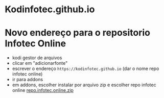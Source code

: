 # Kodinfotec.github.io

# Novo endereço para o repositorio Infotec Online

<p align="left">
  <ul>
    <li>kodi gestor de arquivos</li>
    <li>clicar em "adicionarfonte"</li>
    <li>escrever o endereço <code>https://kodinfotec.github.io</code> (dar o nome repo infotec online)</li>
    <li>ir para addons</li>
    <li> em addons, escolher instalar por arquivo zip e escolher repo infotec online <a href="repo.infotec.online.zip">repo.infotec.online.zip</a></li>
	
   </ul>
  </p> 
